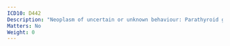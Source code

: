 ```yaml
---
ICD10: D442
Description: "Neoplasm of uncertain or unknown behaviour: Parathyroid gland"
Matters: No
Weight: 0
---
```

